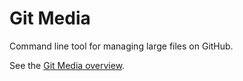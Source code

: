 Git Media
=========

Command line tool for managing large files on GitHub.

See the [Git Media overview](https://github.com/github/assets-team/blob/master/git-media).
